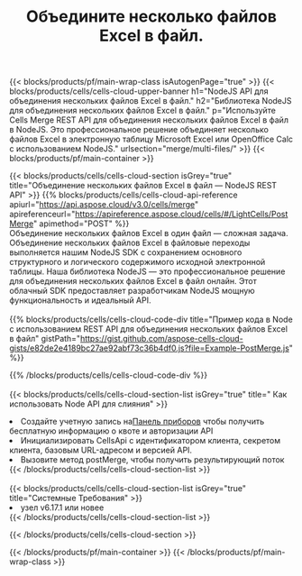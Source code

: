 ﻿---
title:  Объедините несколько файлов Excel в файл.
description:  Облачные API и SDK для объединения нескольких файлов Excel. Объедините несколько файлов Excel в файл с помощью облака Cells API. SDK поддерживает различные языки разработки. Среди них Android, C#, Go, Java, NodeJS, Perl, PHP, Python, Ruby и swift.
url: /ru/nodejs/merge/multi-files/
---
{{< blocks/products/pf/main-wrap-class isAutogenPage="true" >}}
{{< blocks/products/cells/cells-cloud-upper-banner h1="NodeJS API для объединения нескольких файлов Excel в файл." h2="Библиотека NodeJS для объединения нескольких файлов Excel в файл." p="Используйте Cells Merge REST API для объединения нескольких файлов Excel в файл в NodeJS. Это профессиональное решение объединяет несколько файлов Excel в электронную таблицу Microsoft Excel или OpenOffice Calc с использованием NodeJS." urlsection="merge/multi-files/" >}}
{{< blocks/products/pf/main-container >}}

{{< blocks/products/cells/cells-cloud-section isGrey="true" title="Объединение нескольких файлов Excel в файл — NodeJS REST API" >}}
{{% blocks/products/cells/cells-cloud-api-reference apiurl="https://api.aspose.cloud/v3.0/cells/merge" apireferenceurl="https://apireference.aspose.cloud/cells/#/LightCells/PostMerge" apimethod="POST" %}}
<br/>
Объединение нескольких файлов Excel в один файл — сложная задача. Объединение нескольких файлов Excel в файловые переходы выполняется нашим NodeJS SDK с сохранением основного структурного и логического содержимого исходной электронной таблицы. Наша библиотека NodeJS — это профессиональное решение для объединения нескольких файлов Excel в файл онлайн. Этот облачный SDK предоставляет разработчикам NodeJS мощную функциональность и идеальный API.
<br/>
<br/>
{{% blocks/products/cells/cells-cloud-code-div title="Пример кода в Node с использованием REST API для объединения нескольких файлов Excel в файл" gistPath="https://gist.github.com/aspose-cells-cloud-gists/e82de2e4189bc27ae92abf73c36b4df0.js?file=Example-PostMerge.js" %}}
  
{{% /blocks/products/cells/cells-cloud-code-div %}}
<br/>
<br/>
{{< blocks/products/cells/cells-cloud-section-list isGrey="true" title=" Как использовать Node API для слияния" >}}
<li> Создайте учетную запись на<a href="https://dashboard.aspose.cloud/">Панель приборов</a> чтобы получить бесплатную информацию о квоте и авторизации API</li>
<li>Инициализировать CellsApi с идентификатором клиента, секретом клиента, базовым URL-адресом и версией API.</li>
<li>Вызовите метод postMerge, чтобы получить результирующий поток</li>
{{< /blocks/products/cells/cells-cloud-section-list >}}
<br/>
<br/>
{{< blocks/products/cells/cells-cloud-section-list isGrey="true" title="Системные Требования" >}}
<li>узел v6.17.1 или новее</li>
{{< /blocks/products/cells/cells-cloud-section-list >}}

{{< /blocks/products/cells/cells-cloud-section >}}

{{< /blocks/products/pf/main-container >}}
{{< /blocks/products/pf/main-wrap-class >}}
